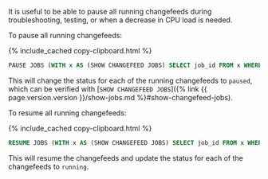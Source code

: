 It is useful to be able to pause all running changefeeds during troubleshooting, testing, or when a decrease in CPU load is needed.

To pause all running changefeeds:

{% include_cached copy-clipboard.html %}
~~~sql
PAUSE JOBS (WITH x AS (SHOW CHANGEFEED JOBS) SELECT job_id FROM x WHERE status = ('running'));
~~~

This will change the status for each of the running changefeeds to `paused`, which can be verified with [`SHOW CHANGEFEED JOBS`]({% link {{ page.version.version }}/show-jobs.md %}#show-changefeed-jobs).

To resume all running changefeeds:

{% include_cached copy-clipboard.html %}
~~~sql
RESUME JOBS (WITH x AS (SHOW CHANGEFEED JOBS) SELECT job_id FROM x WHERE status = ('paused'));
~~~

This will resume the changefeeds and update the status for each of the changefeeds to `running`.
